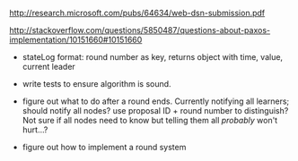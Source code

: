 http://research.microsoft.com/pubs/64634/web-dsn-submission.pdf

http://stackoverflow.com/questions/5850487/questions-about-paxos-implementation/10151660#10151660

- stateLog format: round number as key, returns object with time, value, current leader

- write tests to ensure algorithm is sound.

- figure out what to do after a round ends. Currently notifying all learners; should notify all nodes? use proposal ID + round number to distinguish? Not sure if all nodes need to know but telling them all *probably* won't hurt...?

- figure out how to implement a round system

